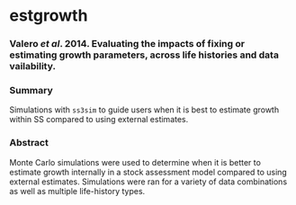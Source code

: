 estgrowth
=========

### Valero *et al*. 2014. Evaluating the impacts of fixing or estimating growth parameters, across life histories and data vailability.


### Summary
Simulations with `ss3sim` to guide users when it is best to estimate growth within SS compared to using external estimates.

### Abstract
Monte Carlo simulations were used to determine when it is better to estimate growth internally in a stock assessment model compared to using external estimates. Simulations were ran for a variety of data combinations as well as multiple life-history types.


